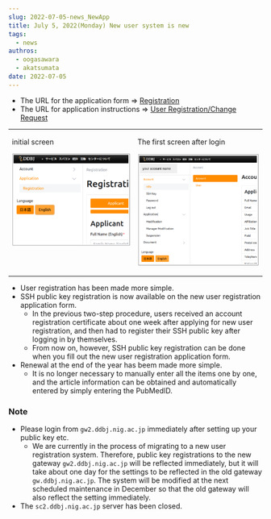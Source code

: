 ```yaml
---
slug: 2022-07-05-news_NewApp
title: July 5, 2022(Monday) New user system is new
tags:
  - news
authros:
  - oogasawara
  - akatsumata
date: 2022-07-05
---
```



- The URL for the application form => <a href="https://sc-account.ddbj.nig.ac.jp/en/application/registration">Registration</a>
- The URL for application instructions => [User Registration/Change Request](/en/application/registration/)


<table>
<tr>
<td valign="top">

initial screen

![](new_registration_EN.png)

</td>
<td valign="top">

The first screen after login

![](login_EN.png)

</td>
</tr>
</table>


- User registration has been made more simple.
- SSH public key registration is now available on the new user registration application form.
  - In the previous two-step procedure, users received an account registration certificate about one week after applying for new user registration, and then had to register their SSH public key after logging in by themselves.
  - From now on, however, SSH public key registration can be done when you fill out the new user registration application form.
- Renewal at the end of the year has beem made more simple.
  - It is no longer necessary to manually enter all the items one by one, and the article information can be obtained and automatically entered by simply entering the PubMedID.

### Note

- Please login from `gw2.ddbj.nig.ac.jp` immediately after setting up your public key etc.
  - We are currently in the process of migrating to a new user registration system. Therefore, public key registrations to the new gateway `gw2.ddbj.nig.ac.jp` will be reflected immediately, but it will take about one day for the settings to be reflected in the old gateway `gw.ddbj.nig.ac.jp`. The system will be modified at the next scheduled maintenance in December so that the old gateway will also reflect the setting immediately.
- The `sc2.ddbj.nig.ac.jp` server has been closed.

